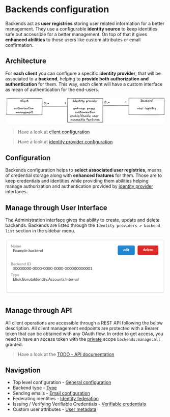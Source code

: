 # Backends configuration

Backends act as __user registries__ storing user related information for a better management. They use a configurable __identity source__ to keep identities safe but accessible for a better management. On top of that it gives __enhanced abilities__ to those users like custom attributes or email confirmation.

## Architecture

For __each client__ you can configure a specific __identity provider__, that will be associated to a __backend__, helping to __provide both authorization and authentication__ for them. This way, each client will have a custom interface as mean of authentication for the end-users.

![Clients, identity providers, and backends](/assets/images/client-identity-provider-backend-en.png)

> Have a look at [client configuration](/docs/provider-configuration/configure-clients.md)

> Have a look at [identity provider configuration](/docs/provider-configuration/configure-identity-providers.md)

## Configuration

Backends configuration helps to __select associated user registries__, means of credential storage along with __enhanced features__ for them. Those are to keep credentials and identities while providing them abilities helping manage authorization and authentication provided by [identity provider](/docs/provider-configuration/configure-identity-providers) interfaces.

## Manage through User Interface

The Administration interface gives the ability to create, update and delete backends. Backends are listed through the `Identity providers > backend list` section in the sidebar menu.

![backend view](/assets/images/backends-list.png)

## Manage through API

All client operations are accessible through a REST API following the below description. All client management endpoints are protected with a Bearer token that can be obtained with any OAuth flow. In order to get access, you need to have an access token with the [private](provider-configuration/configure-scopes.md#public-vs-private-scopes) scope `backends:manage:all` granted.

> Have a look at the [TODO - API documentation](/api/list-scopes)

## Navigation

- Top level configuration - [General configuration](/docs/provider-configuration/backends/general-configuration)
- Backend type - [Type](/docs/provider-configuration/backends/type)
- Sending emails - [Email configuration](/docs/provider-configuration/backends/email-configuration)
- Federating identities - [Identity federation](/docs/provider-configuration/backends/identity-federation)
- Issuing / Verifying Verifiable Credentials - [Verifiable credentials](/docs/provider-configuration/backends/verifiable-credentials)
- Custom user attributes - [User metadata](/docs/provider-configuration/backends/user-metadata)
